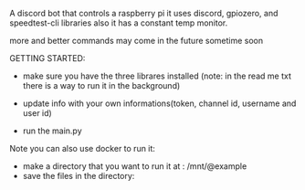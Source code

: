 A discord bot that controls a raspberry pi it uses discord, gpiozero, and speedtest-cli libraries also it has a constant temp monitor. 

more and better commands may come in the future sometime soon



GETTING STARTED:

*  make sure you have the three librares installed (note: in the read me txt there is a way to run it in the background)

*  update info with your own informations(token, channel id, username and user id)

*  run the main.py






Note you can also use docker to run it:

* make a directory that you want to run it at : /mnt/@example
* save the files in the directory:
